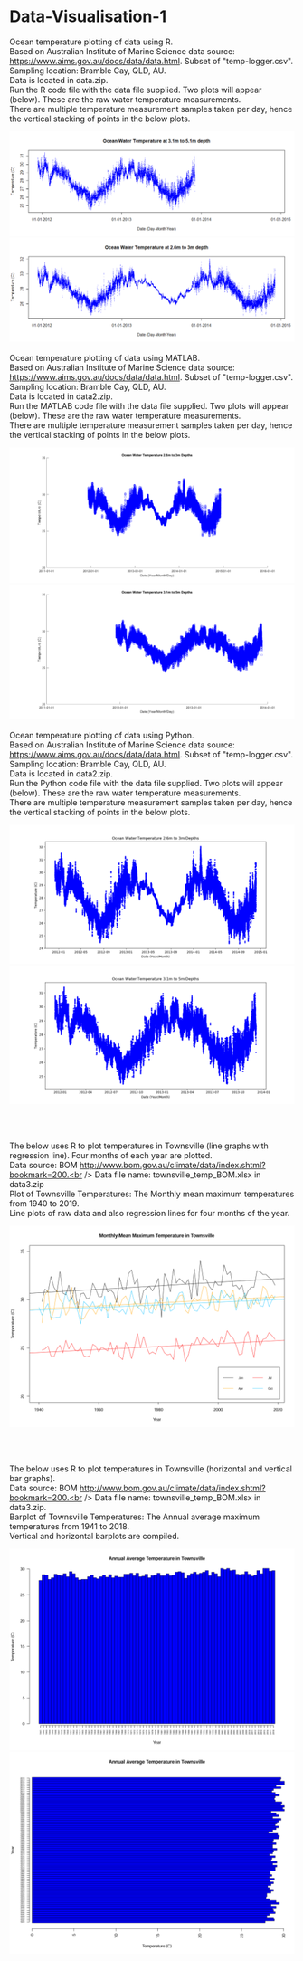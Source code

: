# Data-Visualisation-1

Ocean temperature plotting of data using R. <br />
Based on Australian Institute of Marine Science data source: https://www.aims.gov.au/docs/data/data.html. Subset of "temp-logger.csv". <br />
Sampling location: Bramble Cay, QLD, AU. <br />
Data is located in data.zip. <br />
Run the R code file with the data file supplied. Two plots will appear (below). These are the raw water temperature measurements. <br />
There are multiple temperature measurement samples taken per day, hence the vertical stacking of points in the below plots. 


![](images/image1.png)
![](images/image2.png)
<br />
<br />
Ocean temperature plotting of data using MATLAB. <br />
Based on Australian Institute of Marine Science data source: https://www.aims.gov.au/docs/data/data.html. Subset of "temp-logger.csv". <br />
Sampling location: Bramble Cay, QLD, AU. <br />
Data is located in data2.zip. <br />
Run the MATLAB code file with the data file supplied. Two plots will appear (below). These are the raw water temperature measurements. <br />
There are multiple temperature measurement samples taken per day, hence the vertical stacking of points in the below plots. 


![](images/fig1.png)
![](images/fig2.png)
<br />
<br />
Ocean temperature plotting of data using Python. <br />
Based on Australian Institute of Marine Science data source: https://www.aims.gov.au/docs/data/data.html. Subset of "temp-logger.csv". <br />
Sampling location: Bramble Cay, QLD, AU. <br />
Data is located in data2.zip. <br />
Run the Python code file with the data file supplied. Two plots will appear (below). These are the raw water temperature measurements. <br />
There are multiple temperature measurement samples taken per day, hence the vertical stacking of points in the below plots. 


![](images/Figure_1_python.png)
![](images/Figure_2_python.png)

<br /><br />

The below uses R to plot temperatures in Townsville (line graphs with regression line). Four months of each year are plotted.<br />
Data source: BOM http://www.bom.gov.au/climate/data/index.shtml?bookmark=200.<br />
Data file name: townsville_temp_BOM.xlsx in data3.zip<br />
Plot of Townsville Temperatures: The Monthly mean maximum temperatures from 1940 to 2019.<br />
Line plots of raw data and also regression lines for four months of the year.<br />

![](images/rplot1_townsville_temp.png)

<br /><br />

The below uses R to plot temperatures in Townsville (horizontal and vertical bar graphs).<br />
Data source: BOM http://www.bom.gov.au/climate/data/index.shtml?bookmark=200.<br />
Data file name: townsville_temp_BOM.xlsx in data3.zip.<br />
Barplot of Townsville Temperatures: The Annual average maximum temperatures from 1941 to 2018.<br />
Vertical and horizontal barplots are compiled.<br />

![](images/rplot2a_townsville_temp.png)
![](images/rplot2b_townsville_temp.png)

<br /><br />


